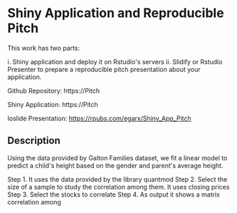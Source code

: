 # Shiny Application and Reproducible Pitch
This work has two parts: 

i. Shiny application and deploy it on Rstudio's servers
ii. Slidify or Rstudio Presenter to prepare a reproducible pitch presentation about your application.

Github Repository: https://Pitch

Shiny Application: https://Pitch

Ioslide Presentation: https://rpubs.com/egarx/Shiny_App_Pitch

## Description

Using the data provided by Galton Families dataset, we fit a linear model to predict a child's height based on the gender and parent's average height.

Step 1. It uses the data provided by the library quantmod
Step 2. Select the size of a sample to study the correlation among them. It uses closing prices
Step 3. Select the stocks to correlate
Step 4. As output it shows a matrix correlation among 
